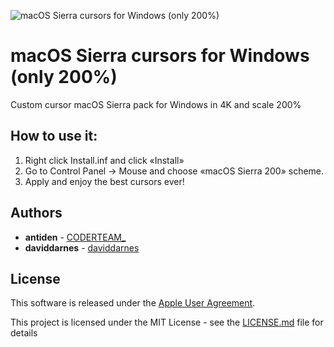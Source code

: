 ![macOS Sierra cursors for Windows (only 200%)](https://github.com/antiden/macOS-Sierra-cursors-for-Windows/blob/master/screenshot.jpg)

# macOS Sierra cursors for Windows (only 200%)

Custom cursor macOS Sierra pack for Windows in 4K and scale 200%

## How to use it:

1. Right click Install.inf and click «Install» 
2. Go to Control Panel → Mouse and choose «macOS Sierra 200» scheme. 
3. Apply and enjoy the best cursors ever!

## Authors

* **antiden** - [CODERTEAM_](https://coderteam.ru)
* **daviddarnes** - [daviddarnes](https://github.com/daviddarnes/mac-cursors)

## License

This software is released under the [Apple User Agreement](http://images.apple.com/legal/sla/docs/OSX1011.pdf).

This project is licensed under the MIT License - see the [LICENSE.md](https://rem.mit-license.org/) file for details
